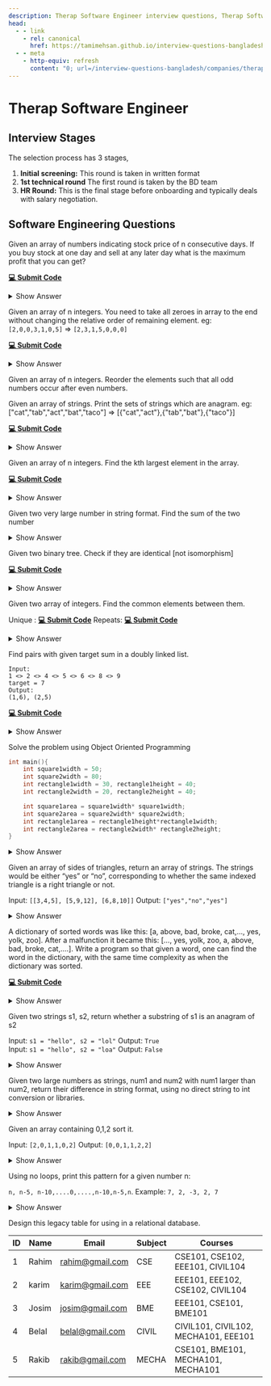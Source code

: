 ```yaml
---
description: Therap Software Engineer interview questions, Therap Software Engineer interview stages, Therap Software Engineer interview details, Therap Software Engineer interview question and answers
head:
  - - link
    - rel: canonical
      href: https://tamimehsan.github.io/interview-questions-bangladesh/companies/therap/swe
  - - meta
    - http-equiv: refresh
      content: "0; url=/interview-questions-bangladesh/companies/therap/swe"
---
```

# Therap Software Engineer

## Interview Stages

The selection process has 3 stages,

1. **Initial screening:** This round is taken in written format
1. **1st technical round** The first round is taken by the BD team
1. **HR Round:** This is the final stage before onboarding and typically deals with salary negotiation. 

## Software Engineering Questions

<article>

Given an array of numbers indicating stock price of n consecutive days. If you buy stock at one day and sell at any later day what is the maximum profit that you can get?

[**💻 Submit Code**](https://leetcode.com/problems/best-time-to-buy-and-sell-stock/)
<details><summary>Show Answer</summary>

```C++
int maxProfit(vector<int>& prices) {
    int buy = prices[0];
    int profit = 0;
    for(int i=1;i<prices.size();i++){
        if( prices[i]-buy > profit ) profit = prices[i] - buy;
        if( prices[i] < buy ) buy = prices[i];
    }
    return profit;
}
```

</details>
</article>

<article>

Given an array of n integers. You need to take all zeroes in array to the end without changing the relative order of remaining element.
eg: `[2,0,0,3,1,0,5]` => `[2,3,1,5,0,0,0]`

[**💻 Submit Code**](https://leetcode.com/problems/move-zeroes/description/)
<details><summary>Show Answer</summary>

```C++
void moveZeroes(vector<int>& nums) {
    int i = 0;
    for(int j=0;j<nums.size();j++){
        swap(nums[i], nums[j]);
        if( nums[i] != 0 ) i++;
    }
}
```

</details>
</article>

<article>

Given an array of n integers. Reorder the elements such that all odd numbers occur after even numbers.
</article>

<article>

Given an array of strings. Print the sets of strings which are anagram.
eg: ["cat","tab","act","bat","taco"] => [{"cat","act"},{"tab","bat"},{"taco"}] 

[**💻 Submit Code**](https://leetcode.com/problems/group-anagrams/)
<details><summary>Show Answer</summary>

```C++
vector<vector<string>> groupAnagrams(vector<string>& strs) {
    map<string,int> index;
    vector<vector<string>> vs;
    for(auto str:strs){
        string str2 = str;
        if( str2.size()>1 ) sort(str2.begin(),str2.end());
        if( index.find(str2) == index.end() ){
            vs.push_back(vector<string>());
            index[str2] = vs.size()-1;
        }
        vs[ index[str2] ].push_back(str);
    }
    return vs;
}
```

</details>
</article>

<article>

Given an array of n integers. Find the kth largest element in the array.

[**💻 Submit Code**](https://leetcode.com/problems/kth-largest-element-in-an-array/)
<details><summary>Show Answer</summary>

```C++
int findKthLargest(vector<int>& nums, int k) {
    partial_sort(nums.begin(), nums.begin() + k, nums.end(), greater<int>());
    return nums[k-1];
}
```

</details>
</article>

<article>

Given two very large number in string format. Find the sum of the two number
<details><summary>Show Answer</summary>

```C++
string sum(string &A, string &B){
    reverse(A.begin(),A.end());
    reverse(B.begin(),B.end());
    string sum;
    int c = 0;
    int i=0,j=0;
    while(true){
        int a=0,b=0;
        if( i<A.size() ) a = A[i++]-'0';
        if( j<B.size() ) b = B[j++]-'0';

        int s = (a+b+c)%10;
        c = (a+b+c)/10;
        sum.push_back(s+'0');
        if( i>=A.size() and j>=B.size() and c == 0 ) break;
    }
    reverse(sum.begin(),sum.end());
    return sum;
}
```

</details>
</article>

<article>

Given two binary tree. Check if they are identical [not isomorphism]

[**💻 Submit Code**](https://leetcode.com/problems/same-tree/)
<details><summary>Show Answer</summary>

::: code-group

```C++ [Normal Solution]
bool isSameTree(TreeNode* p, TreeNode* q) {
    if( p == nullptr and q != nullptr ) return false;
    if( p != nullptr and q == nullptr ) return false;
    if( p == nullptr and q == nullptr ) return true;

    if( p->val != q->val ) return false;

    return isSameTree(p->left,q->left) &&
            isSameTree(p->right,q->right);
}
```

```go [Weird Solution]
// ref: https://go.dev/tour/concurrency/7
package main

import (
	"fmt"

	"golang.org/x/tour/tree"
)

// Walk walks the tree t sending all values
// from the tree to the channel ch.
func WalkRecursive(t *tree.Tree, ch chan int) {
	if t.Left != nil {
		WalkRecursive(t.Left, ch)
	}
	ch <- t.Value
	if t.Right != nil {
		WalkRecursive(t.Right, ch)
	}
}

func Walk(t *tree.Tree, ch chan int) {
    WalkRecursive(t, ch)
    close(ch)
}

// Same determines whether the trees
// t1 and t2 contain the same values.
func Same(t1, t2 *tree.Tree) bool {
	ch1 := make(chan int)
	ch2 := make(chan int)
	go Walk(t1, ch1)
	go Walk(t2, ch2)
	for {
		x, ok1 := <-ch1
		y, ok2 := <-ch2

		if ok1 != ok2 || x != y {
			return false
		}
		if !ok1 {
			break
		}
	}
	return true
}

func main() {
	fmt.Println(Same(tree.New(1), tree.New(2)))
}
```

:::

</details>
</article>

<article>

Given two array of integers. Find the common elements between them.

Unique : [**💻 Submit Code**](https://leetcode.com/problems/intersection-of-two-arrays/) Repeats: [**💻 Submit Code**](https://leetcode.com/problems/intersection-of-two-arrays-ii/)
<details><summary>Show Answer</summary>

::: code-group

```C++ [Return uniques]
vector<int> intersection(vector<int>& nums1, vector<int>& nums2) {
    set<int> st;
    for(auto num:nums1) st.insert(num);
    set<int> res;
    for(auto num:nums2) if( st.count(num) == 1 ) res.insert(num);
    vector<int> ret;
    for(auto num:res) ret.push_back(num);
    return ret;
}
```

```C++ [With repeatation]
vector<int> intersect(vector<int>& nums1, vector<int>& nums2) {
    sort(nums1.begin(),nums1.end());
    sort(nums2.begin(),nums2.end());

    vector<int> merged;
    int i=0,j=0;
    while(i<nums1.size() and j<nums2.size()){
        if( nums1[i] == nums2[j] ){
            merged.push_back(nums1[i]);
            i++;j++;
        }else if( nums1[i]<nums2[j] ) i++;
        else j++;
    }
    return merged;
}
```

:::

</details>
</article>

<article>

Find pairs with given target sum in a doubly linked list. 
```
Input: 
1 <> 2 <> 4 <> 5 <> 6 <> 8 <> 9
target = 7
Output: 
(1,6), (2,5)
```

[**💻 Submit Code**](https://www.geeksforgeeks.org/problems/find-pairs-with-given-sum-in-doubly-linked-list/1)
<details><summary>Show Answer</summary>

```C++
class Solution
{
public:
    vector<pair<int, int>> findPairsWithGivenSum(Node *head, int target)
    {
        vector<pair<int,int>> ans;
        
        Node* left = head;
        
        /// traverse to the end of the list
        while(head!= nullptr && head->next!=nullptr){
            head = head->next;
        }
        Node* right = head;
        
        while(left!= right && left->prev != right){
            if(left->data + right->data == target){
                ans.push_back(make_pair(left->data, right->data));
                left = left->next;
                right = right->prev;
            }
            else if(left->data + right->data > target){
                right = right->prev;
            }else{
                left = left->next;
            }
        }
        
        return ans;    
        
    }
};
```
</details>
</article>

<article>

Solve the problem using Object Oriented Programming

``` C++
int main(){
    int square1width = 50;
    int square2width = 80;
    int rectangle1width = 30, rectangle1height = 40;
    int rectangle2width = 20, rectangle2height = 40;

    int square1area = square1width* square1width;
    int square2area = square2width* square2width;
    int rectangle1area = rectangle1height*rectangle1width;
    int rectangle2area = rectangle2width* rectangle2height;
}
```
<details><summary>Show Answer</summary>

``` C++
#include <iostream>
using namespace std;

// Abstract base class
class Shape {
public:
    virtual int area() const = 0;  // Pure virtual function for area
};

class Square : public Shape {
private:
    int width;
public:
    Square(int w) : width(w) {}  // Constructor to initialize width

    int area() const override {
        return width * width;  // Area of square
    }
};

class Rectangle : public Shape {
private:
    int width;
    int height;
public:
    Rectangle(int w, int h) : width(w), height(h) {}  // Constructor to initialize width and height

    int area() const override {
        return width * height;  // Area of rectangle
    }
};

int main() {
    
    Square square1(50);
    Square square2(80);
    Rectangle rectangle1(30, 40);
    Rectangle rectangle2(20, 40);

    cout << "Square 1 area: " << square1.area() << endl;
    cout << "Square 2 area: " << square2.area() << endl;
    cout << "Rectangle 1 area: " << rectangle1.area() << endl;
    cout << "Rectangle 2 area: " << rectangle2.area() << endl;
    return 0;
}

```
</details>
</article>

<article>

Given an array of sides of triangles, return an array of strings. The strings would be either “yes” or “no”, corresponding to whether the same indexed triangle is a right triangle or not.

Input: `[[3,4,5], [5,9,12], [6,8,10]]`
Output: `["yes","no","yes"]`
<details><summary>Show Answer</summary>

```python
def areRightTriangles(triangles):
    res = []
    
    for sides in triangles:
        sides.sort()
        a,b,c = sides
        if a**2 + b**2 == c**2:
            res.append(True)
        else:
            res.append(False)
    
    return res
```

</details>
</article>

<article>

A dictionary of sorted words was like this: [a, above, bad, broke, cat,..., yes, yolk, zoo]. After a malfunction it became this: [..., yes, yolk, zoo, a, above, bad, broke, cat,....]. Write a program so that given a word, one can find the word in the dictionary, with the same time complexity as when the dictionary was sorted.

[**💻 Submit Code**](https://leetcode.com/problems/search-in-rotated-sorted-array/description/)
<details><summary>Show Answer</summary>

```python
def search(words, target):
        l, r = 0, len(words) - 1

        while l <= r:
            m = (l + r) // 2
            if words[m] == target:
                return m
            
            if words[l] <= words[m]:
                if target < words[l] or target > words[m]:
                    l = m + 1
                else :
                    r = m - 1
            
            else:
                if target > words[r] or target < words[m] :
                    r = m - 1
                else :
                    l = m + 1

        return -1
```

</details>
</article>

<article>

Given two strings s1, s2, return whether a substring of s1 is an anagram of s2

Input: `s1 = "hello", s2 = "lol"` Output: `True`\
Input: `s1 = "hello", s2 = "loa"` Output: `False`

<details><summary>Show Answer</summary>

    
```python
def containsAnagram(s1, s2):
    ara1 = [0]*26
    ara2 = [0]*26

    for i in range(len(s2)):
        ara1[ord(s1[i])-ord(('a'))] += 1
        ara2[ord(s2[i])-ord(('a'))] += 1

    l, r = 0, len(s2)
    while r < len(s1):
        if ara1 == ara2:
            return True
        ara1[ord(s1[l])-ord(('a'))] -= 1
        ara1[ord(s1[r])-ord(('a'))] += 1
        l += 1
        r += 1

    return ara1 == ara2
```
</details>
</article>

<article>

Given two large numbers as strings, num1 and num2 with num1 larger than num2, return their difference in string format, using no direct string to int conversion or libraries.
<details><summary>Show Answer</summary>

```python
def subtract(num1, num2):
    num1, num2 = num1[::-1], num2[::-1]   
    res = ""
    carry = 0

    for i in range(len(num1)):
        digit1 = int(num1[i])
        digit2 = int(num2[i]) if i < len(num2) else 0
        diff = digit1 - digit2 - carry

        if diff < 0:
            diff += 10
            carry = 1

        else:
            carry = 0

        res += str(diff)

    # Remove leading zeros
    res = res.rstrip("0")

    return res[::-1]
```
</details>
</article>

<article>

Given an array containing 0,1,2 sort it.

Input: `[2,0,1,1,0,2]` Output: `[0,0,1,1,2,2]`
<details><summary>Show Answer</summary>

```python
def bring2Front(ara,start,target):
    target_index = start
    for i in range(start,len(ara)):
        ara[i],ara[target_index] = ara[target_index],ara[i]
        if ara[target_index] == target:
            target_index += 1
    return target_index

def sortNums(ara):
    target_index = bring2Front(ara,0,0)
    bring2Front(ara,target_index,1)
    return ara
```
</details>
</article>

<article>

Using no loops, print this pattern for a given number n: 

`n, n-5, n-10,....0,....,n-10,n-5,n`.
Example: `7, 2, -3, 2, 7`

<details><summary>Show Answer</summary>

```python
def recursiveAdd(ara, n):
    ara.append(n)
    if n > 0:
        recursiveAdd(ara, n-5)
        ara.append(n)

def solution(n):
    ara = []
    recursiveAdd(ara, n)
    return ara
```

</details>
</article>

<article>

Design this legacy table for using in a relational database.

| ID 	| Name  	| Email           	| Subject 	| Courses                              	|
|----	|-------	|-----------------	|---------	|--------------------------------------	|
| 1  	| Rahim 	| rahim@gmail.com 	| CSE     	| CSE101, CSE102, EEE101, CIVIL104     	|
| 2  	| karim 	| karim@gmail.com 	| EEE     	| EEE101, EEE102, CSE102, CIVIL104     	|
| 3  	| Josim 	| josim@gmail.com 	| BME     	| EEE101, CSE101, BME101               	|
| 4  	| Belal 	| belal@gmail.com 	| CIVIL   	| CIVIL101, CIVIL102, MECHA101, EEE101 	|
| 5  	| Rakib 	| rakib@gmail.com 	| MECHA   	| CSE101, BME101, MECHA101, MECHA101   	|
</article>

